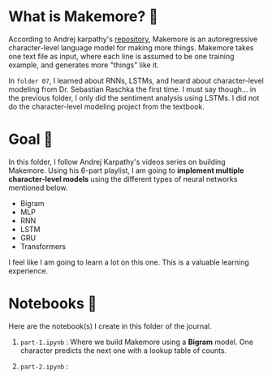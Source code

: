 # What is Makemore? 🤷

According to Andrej karpathy's [repository](https://github.com/karpathy/makemore), Makemore is an autoregressive character-level language model for making more things. Makemore takes one text file as input, where each line is assumed to be one training example, and generates more "things" like it.

In `folder 07`, I learned about RNNs, LSTMs, and heard about character-level modeling from Dr. Sebastian Raschka the first time. I must say though... in the previous folder, I only did the sentiment analysis using LSTMs. I did not do the character-level modeling project from the textbook.

# Goal 🎯

In this folder, I follow Andrej Karpathy's videos series on building Makemore. Using his 6-part playlist, I am going to **implement multiple character-level models** using the different types of neural networks mentioned below.

- Bigram
- MLP
- RNN
- LSTM
- GRU
- Transformers

I feel like I am going to learn a lot on this one. This is a valuable learning experience.

# Notebooks 📓

Here are the notebook(s) I create in this folder of the journal.

1. `part-1.ipynb` : Where we build Makemore using a **Bigram** model. One character predicts the next one with a lookup table of counts.

2. `part-2.ipynb` :